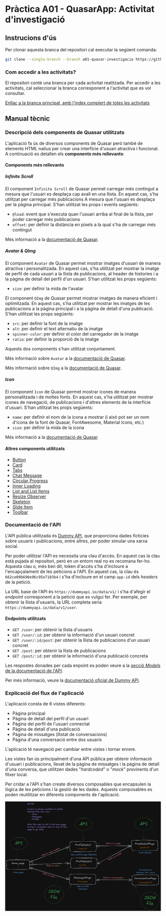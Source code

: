# Pràctica A01 - QuasarApp: Activitat d'investigació

## Instrucions d'ús

Per clonar aquesta branca del repositori cal executar la següent comanda:

```bash
git clone --single-branch --branch a01-quasar-investigacio https://github.com/picuu/m14.git
```

### Com accedir a les activitats?

El repositori conté una branca per cada activitat realitzada. Per accedir a les activitats, cal seleccionar la branca corresponent a l'activitat que es vol consultar.

[Enllaç a la branca principal, amb l'index complert de totes les activitats](https://github.com/picuu/m14?tab=readme-ov-file#branques-per-activitat)

## Manual tècnic

### Descripció dels components de Quasar utilitzats

L'aplicació fa ús de diversos components de Quasar però també de elements HTML natius per crear una interfície d'usuari atractiva i funcional. A continuació es detallen els **components més rellevants**:

#### Components més rellevants

##### Infinite Scroll

El component `Infinite Scroll` de Quasar permet carregar més contingut a mesura que l'usuari es desplaça cap avall en una llista. En aquest cas, s'ha utilitzat per carregar més publicacions A mesura que l'usuari es desplaça per la pàgina principal. S'han utilitzat les props i events següents:

- `@load`: event que s'executa quan l'usuari arriba al final de la llista, per poder carregar més publicacions
- `offset`: per definir la distància en píxels a la qual s'ha de carregar més contingut

Més informació a la [documentació de Quasar](https://quasar.dev/vue-components/infinite-scroll).

##### Avatar & QImg

El component `Avatar` de Quasar permet mostrar imatges d'usuari de manera atractiva i personalitzada. En aquest cas, s'ha utilitzat per mostrar la imatge de perfil de cada usuari a la llista de publicacions, al header de histories i a la pàgina de detall del perfil d'un usuari. S'han utilitzat les props següents:

- `size`: per definir la mida de l'avatar

El component `QImg` de Quasar permet mostrar imatges de manera eficient i optimitzada. En aquest cas, s'ha utilitzat per mostrar les imatges de les publicacions a la pàgina principal i a la pàgina de detall d'una publicació. S'han utilitzat les props següents:

- `src`: per definir la font de la imatge
- `alt`: per definir el text alternatiu de la imatge
- `spinner-color`: per definir el color del carregador de la imatge
- `ratio`: per definir la proporció de la imatge

Aquests dos components s'han utilitzat conjuntament.

Més informació sobre `Avatar` a la [documentació de Quasar](https://quasar.dev/vue-components/avatar).

Més informació sobre `QImg` a la [documentació de Quasar](https://quasar.dev/vue-components/img).

##### Icon

El component `Icon` de Quasar permet mostrar icones de manera personalitzada i de moltes fonts. En aquest cas, s'ha utilitzat per mostrar icones de navegació, de publicacions i d'altres elements de la interfície d'usuari. S'han utilitzat les props següents:

- `name`: per definir el nom de la icona a mostrar (i això pot ser un nom d'icona de la font de Quasar, FontAwesome, Material Icons, etc.)
- `size`: per definir la mida de la icona

Més informació a la [documentació de Quasar](https://quasar.dev/vue-components/icon).

#### Altres components utilitzats

- [Button](https://quasar.dev/vue-components/button)
- [Card](https://quasar.dev/vue-components/card)
- [Tabs](https://quasar.dev/vue-components/tabs)
- [Chat Message](https://quasar.dev/vue-components/chat)
- [Circular Progress](https://quasar.dev/vue-components/circular-progress)
- [Inner Loading](https://quasar.dev/vue-components/inner-loading)
- [List and List Items](https://quasar.dev/vue-components/list-and-list-items)
- [Resize Observer](https://quasar.dev/vue-components/resize-observer)
- [Skeleton](https://quasar.dev/vue-components/skeleton)
- [Slide Item](https://quasar.dev/vue-components/slide-item)
- [Toolbar](https://quasar.dev/vue-components/toolbar)

### Documentació de l'API

L'API pública utilitzada és [Dummy API](https://dummyapi.io/), que proporciona dades fictícies sobre usuaris i publicacions, entre altres, per poder simular una xarxa social.

Per poder utilitzar l'API es necessita una clau d'accés. En aquest cas la clau està pujada al repositori, però en un entorn real no es recomana fer-ho. Aquesta clau o, més ben dit, token d'accés s'ha d'incloure a l'encapçalament de les peticions a l'API. En aquest cas, la clau és `662ce09b690e96c95e7103b4` i s'ha d'incloure en el camp `app-id` dels _headers_ de la petició.

La URL base de l'API és `https://dummyapi.io/data/v1/` i s'ha d'afegir el _endpoint_ corresponent a la petició que es vulgui fer. Per exemple, per obtenir la llista d'usuaris, la URL completa seria `https://dummyapi.io/data/v1/user`.

#### Endpoints utilitzats

- `GET /user`: per obtenir la llista d'usuaris
- `GET /user/:id`: per obtenir la informació d'un usuari concret
- `GET /user/:id/post`: per obtenir la llista de publicacions d'un usuari concret
- `GET /post`: per obtenir la llista de publicacions
- `GET /post/:id`: per obtenir la informació d'una publicació concreta

Les respostes donades per cada enpoint es poden veure a la [secció _Models_ de la documentació de l'API](https://dummyapi.io/docs/models).

Per més informació, veure la [documentació oficial de Dummy API](https://dummyapi.io/docs).

### Explicació del flux de l'aplicació

L'aplicació consta de 6 vistes diferents:

- Pàgina principal
- Pàgina de detall del perfil d'un usuari
- Pàgina del perfil de l'usuari connectat
- Pàgina de detall d'una publicació
- Pàgina de missatges (llistat de conversacions)
- Pàgina d'una conversació entre dos usuaris

L'aplicació té navegació per cambiar entre vistes i tornar enrere.

Les vistes fan ús principalment d'una API pública per obtenir informació d'usuari i publicacions, llevat de la pàgina de missatges i la pàgina de detall d'una conversa, que utilitzen dades "_hardcoded_" o "_mock_" provinents d'un fitxer local.

Per cridar a l'API s'han create diversos composables que encapsulen la lògica de les peticions i la gestió de les dades. Aquests composables es poden reutilitzar en diferents components de l'aplicació.

![flow-diagram](./docs/flow-diagram.png)
